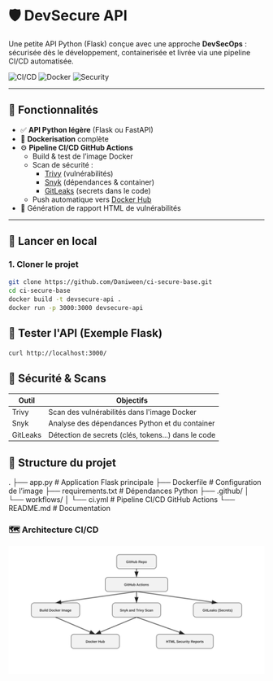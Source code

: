 # 🛡️ DevSecure API

Une petite API Python (Flask) conçue avec une approche **DevSecOps** : sécurisée dès le développement, containerisée et livrée via une pipeline CI/CD automatisée.

![CI/CD](https://github.com/Daniween/ci-secure-base/actions/workflows/ci-cd.yml/badge.svg)
![Docker](https://img.shields.io/badge/Docker-ready-blue)
![Security](https://img.shields.io/badge/Security-Scanned-brightgreen)

---

## 🔧 Fonctionnalités

- ✅ **API Python légère** (Flask ou FastAPI)
- 🐳 **Dockerisation** complète
- ⚙️ **Pipeline CI/CD GitHub Actions**
  - Build & test de l’image Docker
  - Scan de sécurité :
    - [Trivy](https://github.com/aquasecurity/trivy) (vulnérabilités)
    - [Snyk](https://snyk.io/) (dépendances & container)
    - [GitLeaks](https://github.com/zricethezav/gitleaks) (secrets dans le code)
  - Push automatique vers [Docker Hub](https://hub.docker.com/)
- 🧾 Génération de rapport HTML de vulnérabilités

---

## 🚀 Lancer en local

### 1. Cloner le projet

```bash
git clone https://github.com/Daniween/ci-secure-base.git
cd ci-secure-base
docker build -t devsecure-api .
docker run -p 3000:3000 devsecure-api
```

## 🧪 Tester l'API (Exemple Flask)

```bash
curl http://localhost:3000/
```

## 🔐 Sécurité & Scans

| Outil    | Objectifs                                           |
| -------- | --------------------------------------------------- |
| Trivy    | Scan des vulnérabilités dans l'image Docker         |
| Snyk     | Analyse des dépendances Python et du container      |
| GitLeaks | Détection de secrets (clés, tokens...) dans le code |

## 📁 Structure du projet

.
├── app.py # Application Flask principale
├── Dockerfile # Configuration de l’image
├── requirements.txt # Dépendances Python
├── .github/
│ └── workflows/
│ └── ci.yml # Pipeline CI/CD GitHub Actions
└── README.md # Documentation

### 🗺️ Architecture CI/CD

<p align="center">
  <img src="https://raw.githubusercontent.com/Daniween/ci-cd-secure/main/.github/assets/architecture.svg" alt="Architecture Diagram" width="800"/>
</p>

